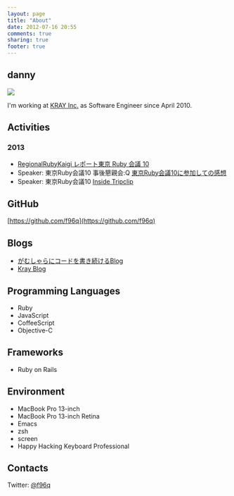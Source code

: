 ```yaml
---
layout: page
title: "About"
date: 2012-07-16 20:55
comments: true
sharing: true
footer: true
---
```


## danny
![](/images/uploads/face.jpg)

I'm working at [KRAY Inc.](http://kray.jp) as Software Engineer since April 2010.

## Activities
### 2013
+ [RegionalRubyKaigi レポート東京 Ruby 会議 10](http://jp.rubyist.net/magazine/?0041-TokyoRubyKaigi10Report_1st)
+ Speaker: 東京Ruby会議10 事後懇親会:Q [東京Ruby会議10に参加しての感想](https://speakerdeck.com/f96q/deng-qiang-rubyhui-yi-10nican-jia-sitefalsegan-xiang)
+ Speaker: 東京Ruby会議10 [Inside Tripclip](https://speakerdeck.com/f96q/inside-tripclip)

## GitHub
[https://github.com/f96q](https://github.com/f96q)

## Blogs
+ [がむしゃらにコードを書き続けるBlog](http://f96q.github.com)
+ [Kray Blog](http://kray.jp/author/danny)

## Programming Languages
+ Ruby
+ JavaScript
+ CoffeeScript
+ Objective-C

## Frameworks
+ Ruby on Rails

## Environment
+ MacBook Pro 13-inch
+ MacBook Pro 13-inch Retina
+ Emacs
+ zsh
+ screen
+ Happy Hacking Keyboard Professional

## Contacts
Twitter: [@f96q](https://twitter.com/#!/f96q)
